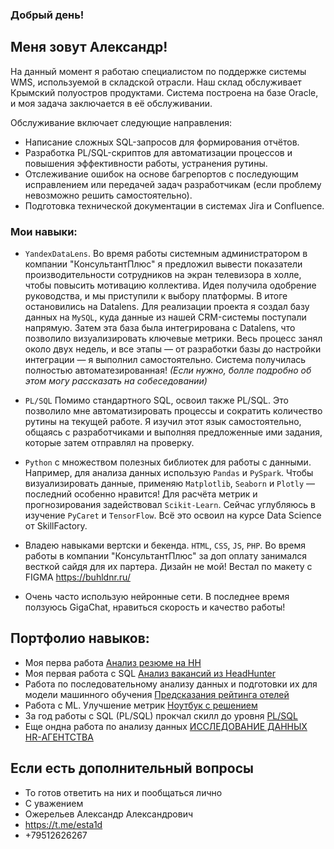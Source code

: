 ### Добрый день!
## Меня зовут Александр!
На данный момент я работаю специалистом по поддержке системы WMS, используемой в складской отрасли. Наш склад обслуживает Крымский полуостров продуктами. Система построена на базе Oracle, и моя задача заключается в её обслуживании.

Обслуживание включает следующие направления:

* Написание сложных SQL-запросов для формирования отчётов.
* Разработка PL/SQL-скриптов для автоматизации процессов и повышения эффективности работы, устранения рутины.
* Отслеживание ошибок на основе багрепортов с последующим исправлением или передачей задач разработчикам (если проблему невозможно решить самостоятельно).
* Подготовка технической документации в системах Jira и Confluence.


### Мои навыки:
* `YandexDataLens`. Во время работы системным администратором в компании "КонсультантПлюс" я предложил вывести показатели производительности сотрудников на экран телевизора в холле, чтобы повысить мотивацию коллектива. Идея получила одобрение руководства, и мы приступили к выбору платформы. В итоге остановились на Datalens. Для реализации проекта я создал базу данных на `MySQL`, куда данные из нашей CRM-системы поступали напрямую. Затем эта база была интегрирована с Datalens, что позволило визуализировать ключевые метрики. Весь процесс занял около двух недель, и все этапы — от разработки базы до настройки интеграции — я выполнил самостоятельно. Система получилась полностью автоматезированная! *(Если нужно, болле подробно об этом могу рассказать на собеседовании)*

* `PL/SQL` Помимо стандартного SQL, освоил также PL/SQL. Это позволило мне автоматизировать процессы и сократить количество рутины на текущей работе. Я изучил этот язык самостоятельно, общаясь с разработчиками и выполняя предложенные ими задания, которые затем отправлял на проверку.

* `Python` с множеством полезных библиотек для работы с данными. Например, для анализа данных использую `Pandas` и `PySpark`. Чтобы визуализировать данные, применяю `Matplotlib`, `Seaborn` и `Plotly` — последний особенно нравится! Для расчёта метрик и прогнозирования задействовал `Scikit-Learn`. Сейчас углубляюсь в изучение `PyCaret` и `TensorFlow`. Всё это освоил на курсе Data Science от SkillFactory.

* Владею навыками вертски и бекенда. `HTML`, `CSS`, `JS`, `PHP`. Во время работы в компании "КонсультантПлюс" за доп оплату занимался весткой сайдя для их партера. Дизайн не мой! Вестал по макету с FIGMA  https://buhldnr.ru/

* Очень часто использую нейронные сети. В последнее время ползуюсь GigaChat, нравиться скорость и качество работы! 

## Портфолио навыков:

* Моя перва работа [Анализ резюме на HH](https://github.com/esta1d/SF-DS-practice/blob/main/PROJECT/PROJECT-1/PROJECT-1.%20Анализ%20резюме%20из%20HeadHunter.ipynb)
* Моя первая работа с SQL [Анализ вакансий из HeadHunter](https://github.com/esta1d/SF-DS-practice/blob/main/PROJECT/PROJECT-2/PROJECT-2.%20Анализ%20вакансий%20из%20HeadHunter.ipynb)
* Работа по последовательному анализу данных и подготовки их для модели машинного обучения [Предсказания рейтинга отелей](https://github.com/esta1d/SF-DS-practice/blob/main/PROJECT/PROJECT-3/Project_3%20Rating%20prediction.ipynb)
* Работа с ML. Улучшение метрик [Ноутбук с решением](https://github.com/esta1d/SF-DS-practice/blob/main/PROJECT/PROJECT-4/Project_4_ML.ipynb)
* За год работы с SQL (PL/SQL) прокчал скилл до уровня [PL/SQL](https://github.com/esta1d/SF-DS-practice/blob/main/SQL/primer.sql)
* Еще ондна работа по анализу данных [ИССЛЕДОВАНИЕ ДАННЫХ HR-АГЕНТСТВА](https://github.com/esta1d/SF-DS-practice/blob/main/block-3/HomeWork/Практика%20data_HR.ipynb)

## Если есть дополнительный вопросы
* То готов ответить на них и пообщаться лично
* С уважением 
* Ожерельев Александр Александрович
* https://t.me/esta1d
* +79512626267